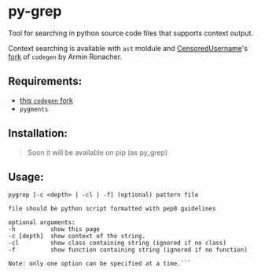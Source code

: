 # py-grep
Tool for searching in python source code files that supports context output.

Context searching is available with `ast` moldule and [CensoredUsername](https://github.com/CensoredUsername/)'s [fork](https://github.com/CensoredUsername/codegen) of `codegen` by Armin Ronacher.

## Requirements:
- [this `codegen` fork](https://github.com/CensoredUsername/codegen)
- `pygments`
## Installation:
> Soon it will be available on pip (as py_grep)

## Usage:
```
pygrep [-c <depth> | -cl | -f] (optional) pattern file

file should be python script formatted with pep8 guidelines

optional arguments:
-h          show this page
-c [depth]  show context of the string.
-cl         show class containing string (ignored if no class)
-f          show function containing string (ignored if no function)

Note: only one option can be specified at a time.```
